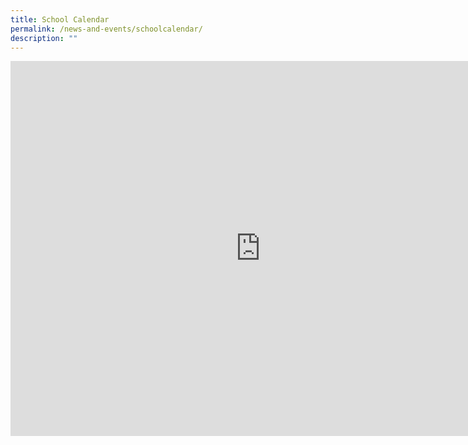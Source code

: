 ```yaml
---
title: School Calendar
permalink: /news-and-events/schoolcalendar/
description: ""
---
```



<iframe scrolling="no" frameborder="0" height="600" width="800" style="border: 0" src="https://calendar.google.com/calendar/embed?src=c_2c909b007968ca9841913c5960480250c823a405c3565aa5d24730763f21275b%40group.calendar.google.com&amp;ctz=Asia%2FSingapore"></iframe>